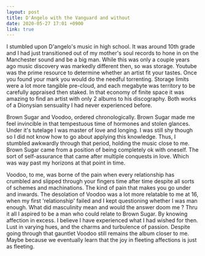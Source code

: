 ```yaml
---
layout: post
title: D'Angelo with the Vanguard and without
date: 2020-05-27 17:01 +0900
link: true
---
```

I stumbled upon D'angelo's music in high school. It was around 10th grade and I had just transitioned out of my mother's soul records to hone in on the Manchester sound and be a big man. While this was only a couple years ago music discovery was markedly different then, so was storage. Youtube was the prime resource to determine whether an artist fit your tastes. Once you found your mark you would do the needful torrenting. Storage limits were a lot more tangible pre-cloud, and each megabyte was territory to be carefully appraised then staked. In that economy of finite space it was amazing to find an artist with only 2 albums to his discography. Both works of a Dionysian sensuality I had never experienced before.

Brown Sugar and Voodoo, ordered chronologically. Brown Sugar made me feel invincible in that tempestuous time of hormones and stolen glances. Under it's tutelage I was master of love and longing. I was still shy though so I did not know how to go about applying this knowledge. Thus, I stumbled awkwardly through that period, holding the music close to me. Brown Sugar came from a position of being completely ok with oneself. The sort of self-assurance that came after multiple conquests in love. Which was way past my horizons at that point in time.

Voodoo, to me, was borne of the pain when every relationship has crumbled and slipped through your fingers time after time despite all sorts of schemes and machinations. The kind of pain that makes you go under and inwards. The desolation of Voodoo was a lot more relatable to me at 16, when my first 'relationship' failed and I kept questioning whether I was man enough. What did masculinity mean and would the answer doom me ? Thru it all I aspired to be a man who could relate to Brown Sugar. By knowing affection in excess.  I believe I have experienced what I had wished for then. Lust in varying hues, and the charms and turbulence of passion. Despite going through that gauntlet Voodoo still remains the album closer to me. Maybe because we eventually learn that the joy in fleeting affections is just as fleeting.